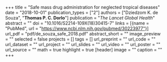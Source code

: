 +++
title = "Safe mass drug administration for neglected tropical diseases"
date = "2018-10-01"
publication_types = ["2"]
authors = ["Dziedzom K. de Souza", "**Thomas P. C. Dorlo**"]
publication = "_The Lancet Global Health_"
abstract = ""
doi = "10.1016/S2214-109X(18)30415-7"
links = [{name = "PubMed", url = "https://www.ncbi.nlm.nih.gov/pubmed/30223977"}]
url_pdf = "pdf/de_souza_safe_2018.pdf"
abstract_short = ""
image_preview = ""
selected = false
projects = []
tags = []
url_preprint = ""
url_code = ""
url_dataset = ""
url_project = ""
url_slides = ""
url_video = ""
url_poster = ""
url_source = ""
math = true
highlight = true
[header]
image = ""
caption = ""
+++
